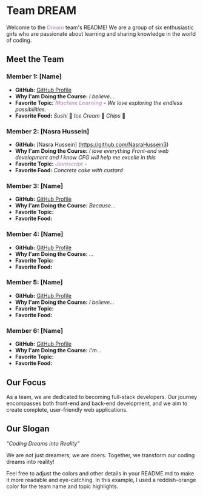 # Team DREAM

Welcome to the <span style="color: #c5a2c9;">**Dream**</span> team's README! We are a group of six enthusiastic girls who are passionate about learning and sharing knowledge in the world of coding.

## Meet the Team

### Member 1: [Name]
- **GitHub:** [GitHub Profile](URL)
- **Why I'am Doing the Course:** *I believe...*
- **Favorite Topic:** <span style="color: #c5a2c9;">***Machine Learning***</span> - *We love exploring the endless possibilities.*
- **Favorite Food:** *Sushi* 🍣 *Ice Cream* 🍦 *Chips* 🍟 

### Member 2: [Nasra Hussein]
- **GitHub:** [Nasra Hussein] (https://github.com/NasraHussein3)
- **Why I'am Doing the Course:** *I love everything Front-end web development and I know CFG will help me excelle in this*
- **Favorite Topic:** <span style="color: #c5a2c9;">***Javascript***</span> - 
- **Favorite Food:** *Concrete cake with custard*

### Member 3: [Name]
- **GitHub:** [GitHub Profile](URL)
- **Why I'am Doing the Course:** *Because...*
- **Favorite Topic:** <span style="color: #c5a2c9;">
- **Favorite Food:**

### Member 4: [Name]
- **GitHub:** [GitHub Profile](URL)
- **Why I'am Doing the Course:** *...*
- **Favorite Topic:** <span style="color: #c5a2c9;">
- **Favorite Food:** 

### Member 5: [Name]
- **GitHub:** [GitHub Profile](URL)
- **Why I'am Doing the Course:** *I believe...*
- **Favorite Topic:** <span style="color: #c5a2c9;">
- **Favorite Food:**

### Member 6: [Name]
- **GitHub:** [GitHub Profile](URL)
- **Why I'am Doing the Course:** *I'm...*
- **Favorite Topic:** <span style="color: #c5a2c9;">
- **Favorite Food:** 

## Our Focus

As a team, we are dedicated to becoming full-stack developers. Our journey encompasses both front-end and back-end development, and we aim to create complete, user-friendly web applications.

## Our Slogan

*"Coding Dreams into Reality"*

We are not just dreamers; we are doers. Together, we transform our coding dreams into reality!

Feel free to adjust the colors and other details in your README.md to make it more readable and eye-catching. In this example, I used a reddish-orange color for the team name and topic highlights.
